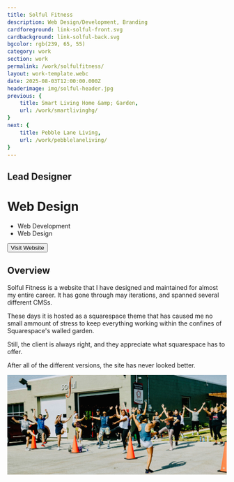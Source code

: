 ```yaml
---
title: Solful Fitness
description: Web Design/Development, Branding
cardforeground: link-solful-front.svg
cardbackground: link-solful-back.svg
bgcolor: rgb(239, 65, 55)
category: work
section: work
permalink: /work/solfulfitness/
layout: work-template.webc
date: 2025-08-03T12:00:00.000Z
headerimage: img/solful-header.jpg
previous: {
	title: Smart Living Home &amp; Garden,
	url: /work/smartlivinghg/
}
next: {
	title: Pebble Lane Living,
	url: /work/pebblelaneliving/
}
---
```


<is-land on:visible>
<div class="two-col-grid description-copy">
<div class="left">

## Lead Designer

# Web Design

* Web Development
* Web Design

<a href="https://www.solfulfitness.com/" target="_blank">
	<button>Visit Website</button>
</a>

</div>
<div class="right">

## Overview
			
Solful Fitness is a website that I have designed and maintained for almost my entire career. It has gone through may iterations, and spanned several different CMSs.

These days it is hosted as a squarespace theme that has caused me no small ammount of stress to keep everything working within the confines of Squarespace's walled garden. 

Still, the client is always right, and they appreciate what squarespace has to offer.

After all of the different versions, the site has never looked better.

</div>
</div>
</is-land>

<div class="two-col-img-grid">
	<span class="wide">
		<is-land on:visible>
			<img src="./img/outdoor-workout.jpg" alt="Outdoor Workout Event">
		</is-land>
	</span>
</div>